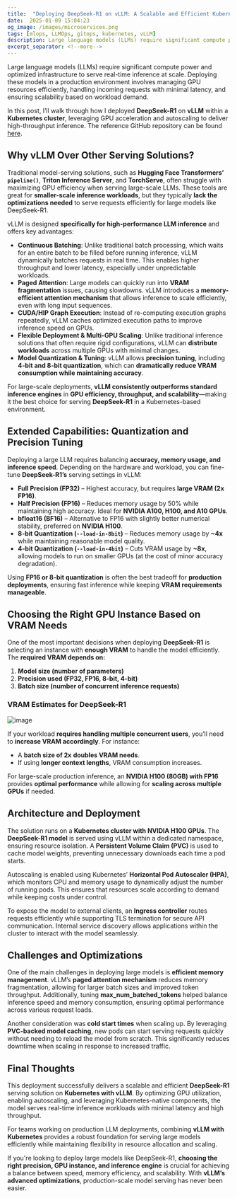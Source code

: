 ```yaml
--- 
title:  "Deploying DeepSeek-R1 on vLLM: A Scalable and Efficient Kubernetes Solution"
date:  2025-01-09 15:04:23
og_image: /images/microservices.png
tags: [mlops, LLMOps, gitops, kubernetes, vLLM]
description: Large language models (LLMs) require significant compute power and optimized infrastructure to serve real-time inference at scale. Deploying these models in a production environment involves managing GPU resources efficiently, handling incoming requests with minimal latency, and ensuring scalability based on workload demand.
excerpt_separator: <!--more-->
---
```


Large language models (LLMs) require significant compute power and optimized infrastructure to serve real-time inference at scale. Deploying these models in a production environment involves managing GPU resources efficiently, handling incoming requests with minimal latency, and ensuring scalability based on workload demand.  
<!--more-->

In this post, I’ll walk through how I deployed **DeepSeek-R1** on **vLLM** within a **Kubernetes cluster**, leveraging GPU acceleration and autoscaling to deliver high-throughput inference. The reference GitHub repository can be found [here](https://github.com/hadii-tech/vllm-mlops).

## Why vLLM Over Other Serving Solutions?  

Traditional model-serving solutions, such as **Hugging Face Transformers’ `pipeline()`**, **Triton Inference Server**, and **TorchServe**, often struggle with maximizing GPU efficiency when serving large-scale LLMs. These tools are great for **smaller-scale inference workloads**, but they typically **lack the optimizations needed** to serve requests efficiently for large models like DeepSeek-R1.  

vLLM is designed **specifically for high-performance LLM inference** and offers key advantages:  

- **Continuous Batching**: Unlike traditional batch processing, which waits for an entire batch to be filled before running inference, vLLM dynamically batches requests in real time. This enables higher throughput and lower latency, especially under unpredictable workloads.  
- **Paged Attention**: Large models can quickly run into **VRAM fragmentation** issues, causing slowdowns. vLLM introduces a **memory-efficient attention mechanism** that allows inference to scale efficiently, even with long input sequences.  
- **CUDA/HIP Graph Execution**: Instead of re-computing execution graphs repeatedly, vLLM caches optimized execution paths to improve inference speed on GPUs.  
- **Flexible Deployment & Multi-GPU Scaling**: Unlike traditional inference solutions that often require rigid configurations, vLLM can **distribute workloads** across multiple GPUs with minimal changes.  
- **Model Quantization & Tuning**: vLLM allows **precision tuning**, including **4-bit and 8-bit quantization**, which can **dramatically reduce VRAM consumption while maintaining accuracy**.  

For large-scale deployments, **vLLM consistently outperforms standard inference engines** in **GPU efficiency, throughput, and scalability**—making it the best choice for serving **DeepSeek-R1** in a Kubernetes-based environment.  

## Extended Capabilities: Quantization and Precision Tuning  

Deploying a large LLM requires balancing **accuracy, memory usage, and inference speed**. Depending on the hardware and workload, you can fine-tune **DeepSeek-R1’s** serving settings in vLLM:  

- **Full Precision (FP32)** – Highest accuracy, but requires **large VRAM (2x FP16)**.  
- **Half Precision (FP16)** – Reduces memory usage by 50% while maintaining high accuracy. Ideal for **NVIDIA A100, H100, and A10 GPUs**.  
- **bfloat16 (BF16)** – Alternative to FP16 with slightly better numerical stability, preferred on **NVIDIA H100**.  
- **8-bit Quantization (`--load-in-8bit`)** – Reduces memory usage by **~4x** while maintaining reasonable model quality.  
- **4-bit Quantization (`--load-in-4bit`)** – Cuts VRAM usage by **~8x**, allowing models to run on smaller GPUs (at the cost of minor accuracy degradation).  

Using **FP16 or 8-bit quantization** is often the best tradeoff for **production deployments**, ensuring fast inference while keeping **VRAM requirements manageable**.  

## Choosing the Right GPU Instance Based on VRAM Needs  

One of the most important decisions when deploying **DeepSeek-R1** is selecting an instance with **enough VRAM** to handle the model efficiently. The **required VRAM depends on:**  

1. **Model size (number of parameters)**  
2. **Precision used (FP32, FP16, 8-bit, 4-bit)**  
3. **Batch size (number of concurrent inference requests)**  

### **VRAM Estimates for DeepSeek-R1**
![image](https://github.com/user-attachments/assets/fbee2f1a-d8f9-4354-b369-331130fbff44)

If your workload **requires handling multiple concurrent users**, you’ll need to **increase VRAM accordingly**. For instance:  

- A **batch size of 2x** **doubles VRAM needs**.  
- If using **longer context lengths**, VRAM consumption increases.  

For large-scale production inference, an **NVIDIA H100 (80GB) with FP16** provides **optimal performance** while allowing for **scaling across multiple GPUs** if needed.  

## Architecture and Deployment  

The solution runs on a **Kubernetes cluster with NVIDIA H100 GPUs**. The **DeepSeek-R1 model** is served using vLLM within a dedicated namespace, ensuring resource isolation. A **Persistent Volume Claim (PVC)** is used to cache model weights, preventing unnecessary downloads each time a pod starts.  

Autoscaling is enabled using Kubernetes’ **Horizontal Pod Autoscaler (HPA)**, which monitors CPU and memory usage to dynamically adjust the number of running pods. This ensures that resources scale according to demand while keeping costs under control.  

To expose the model to external clients, an **Ingress controller** routes requests efficiently while supporting TLS termination for secure API communication. Internal service discovery allows applications within the cluster to interact with the model seamlessly.  

## Challenges and Optimizations  

One of the main challenges in deploying large models is **efficient memory management**. vLLM’s **paged attention mechanism** reduces memory fragmentation, allowing for larger batch sizes and improved token throughput. Additionally, tuning **max_num_batched_tokens** helped balance inference speed and memory consumption, ensuring optimal performance across various request loads.  

Another consideration was **cold start times** when scaling up. By leveraging **PVC-backed model caching**, new pods can start serving requests quickly without needing to reload the model from scratch. This significantly reduces downtime when scaling in response to increased traffic.  

## Final Thoughts  

This deployment successfully delivers a scalable and efficient **DeepSeek-R1** serving solution on **Kubernetes with vLLM**. By optimizing GPU utilization, enabling autoscaling, and leveraging Kubernetes-native components, the model serves real-time inference workloads with minimal latency and high throughput.  

For teams working on production LLM deployments, combining **vLLM with Kubernetes** provides a robust foundation for serving large models efficiently while maintaining flexibility in resource allocation and scaling.  

If you're looking to deploy large models like DeepSeek-R1, **choosing the right precision, GPU instance, and inference engine** is crucial for achieving a balance between speed, memory efficiency, and scalability. With **vLLM’s advanced optimizations**, production-scale model serving has never been easier.  

